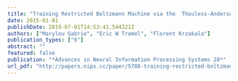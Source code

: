 ```yaml
---
title: "Training Restricted Boltzmann Machine via the ￼Thouless-Anderson-Palmer free energy"
date: 2015-01-01
publishDate: 2019-07-01T14:53:41.544321Z
authors: ["Marylou Gabrie", "Eric W Tramel", "Florent Krzakala"]
publication_types: ["6"]
abstract: ""
featured: false
publication: "*Advances in Neural Information Processing Systems 28*"
url_pdf: "http://papers.nips.cc/paper/5788-training-restricted-boltzmann-machine-via-the-thouless-anderson-palmer-free-energy.pdf"
---
```


